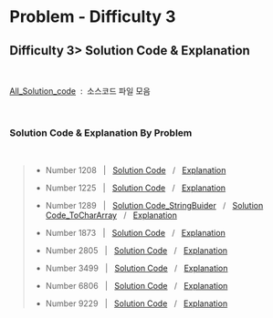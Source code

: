 # Problem - Difficulty 3

## Difficulty 3> Solution Code & Explanation
 <br>

 [All_Solution_code](.)&nbsp; :&nbsp;  소스코드 파일 모음

<br>

### Solution Code & Explanation By Problem

<br>



> - Number 1208  &nbsp; |  &nbsp; [Solution Code](./Number1208.java)  &nbsp; / &nbsp;  [Explanation](./SW_expert_acdemy/README/D2/N1545.md)
> 
> - Number 1225  &nbsp; |  &nbsp; [Solution Code](./Number1225.java)  &nbsp; /  &nbsp;  [Explanation](./SW_expert_acdemy/README/D2/N1954.md)
>- Number 1289 &nbsp; |  &nbsp; [Solution Code_StringBuider](./Number1289_useStringBuilder.java)  &nbsp; /  &nbsp; [Solution Code_ToCharArray](./Number1289_useToCharArray.java)  &nbsp; /  &nbsp; [Explanation](./SW_expert_acdemy/README/D2/N2001.md)
>- Number 1873 &nbsp; |  &nbsp; [Solution Code](./Number1873.java)  &nbsp; /  &nbsp;  [Explanation](./SW_expert_acdemy/README/D2/N2001.md)
>- Number 2805 &nbsp; |  &nbsp; [Solution Code](./Number2805.java)  &nbsp; /  &nbsp;  [Explanation](./SW_expert_acdemy/README/D2/N2001.md)
>- Number 3499 &nbsp; |  &nbsp; [Solution Code](./Number3499.java)  &nbsp; /  &nbsp;  [Explanation](./SW_expert_acdemy/README/D2/N2001.md)
>- Number 6806 &nbsp; |  &nbsp; [Solution Code](./Number6806.java)  &nbsp; /  &nbsp;  [Explanation](./SW_expert_acdemy/README/D2/N2001.md)
>- Number 9229 &nbsp; |  &nbsp; [Solution Code](./Number9229.java)  &nbsp; /  &nbsp;  [Explanation](./SW_expert_acdemy/README/D2/N2001.md)


